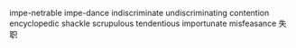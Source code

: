 impe-netrable
impe-dance
indiscriminate
undiscriminating
contention
encyclopedic
shackle
scrupulous
tendentious
importunate
misfeasance 失职
